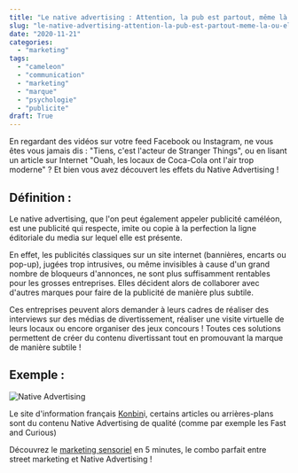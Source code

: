```yaml
---
title: "Le native advertising : Attention, la pub est partout, même là où elle n'est pas !"
slug: "le-native-advertising-attention-la-pub-est-partout-meme-la-ou-elle-nest-pas"
date: "2020-11-21"
categories: 
  - "marketing"
tags: 
  - "cameleon"
  - "communication"
  - "marketing"
  - "marque"
  - "psychologie"
  - "publicite"
draft: True
---
```


En regardant des vidéos sur votre feed Facebook ou Instagram, ne vous êtes vous jamais dis : "Tiens, c'est l'acteur de Stranger Things", ou en lisant un article sur Internet "Ouah, les locaux de Coca-Cola ont l'air trop moderne" ? Et bien vous avez découvert les effets du Native Advertising !

## Définition :

Le native advertising, que l'on peut également appeler publicité caméléon, est une publicité qui respecte, imite ou copie à la perfection la ligne éditoriale du media sur lequel elle est présente.

En effet, les publicités classiques sur un site internet (bannières, encarts ou pop-up), jugées trop intrusives, ou même invisibles à cause d'un grand nombre de bloqueurs d'annonces, ne sont plus suffisamment rentables pour les grosses entreprises. Elles décident alors de collaborer avec d'autres marques pour faire de la publicité de manière plus subtile.

Ces entreprises peuvent alors demander à leurs cadres de réaliser des interviews sur des médias de divertissement, réaliser une visite virtuelle de leurs locaux ou encore organiser des jeux concours ! Toutes ces solutions permettent de créer du contenu divertissant tout en promouvant la marque de manière subtile !

## Exemple :

![Native Advertising](images/unnamed.png)

Le site d'information français [Konbin](https://www.konbini.com/fr)i, certains articles ou arrières-plans sont du contenu Native Advertising de qualité (comme par exemple les Fast and Curious)

Découvrez le [marketing sensoriel](https://keskec.fr/marketing/elouan/1012/) en 5 minutes, le combo parfait entre street marketing et Native Advertising !
